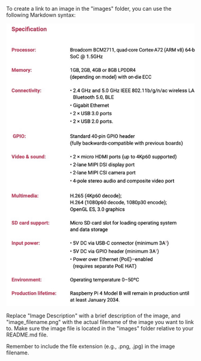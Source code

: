 To create a link to an image in the "images" folder, you can use the following Markdown syntax:

![Raspberry Pi 4 Technical Specifications Overview](/images/pi-4-specifications.jpeg)

Replace "Image Description" with a brief description of the image, and "image_filename.png" with the actual filename of the image you want to link to. Make sure the image file is located in the "images" folder relative to your README.md file.

Remember to include the file extension (e.g., .png, .jpg) in the image filename.

